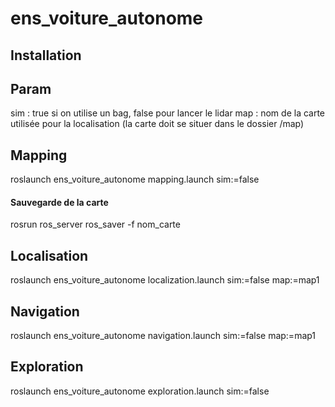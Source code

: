 # ens_voiture_autonome

## Installation

## Param

sim : true si on utilise un bag, false pour lancer le lidar
map : nom de la carte utilisée pour la localisation (la carte doit se situer dans le dossier /map)

## Mapping

roslaunch ens_voiture_autonome mapping.launch sim:=false

#### Sauvegarde de la carte

rosrun ros_server ros_saver -f nom_carte

## Localisation

roslaunch ens_voiture_autonome localization.launch sim:=false map:=map1

## Navigation

roslaunch ens_voiture_autonome navigation.launch sim:=false map:=map1

## Exploration

roslaunch ens_voiture_autonome exploration.launch sim:=false 
